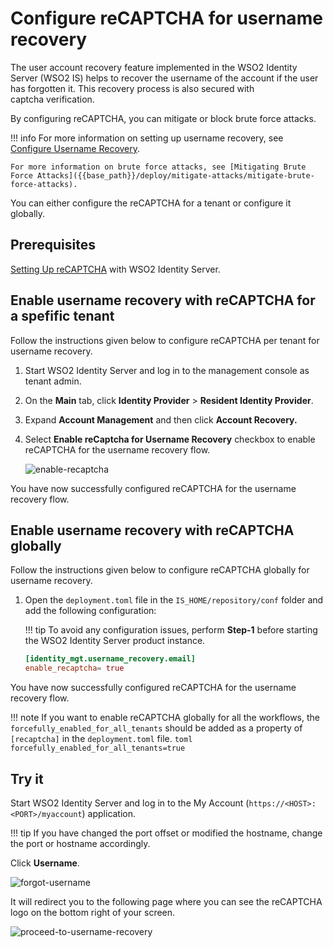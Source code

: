 # Configure reCAPTCHA for username recovery

The user account recovery feature implemented in the WSO2 Identity Server (WSO2 IS) helps to recover the username of the account if the user has forgotten it. This recovery process is also secured with captcha verification.

By configuring reCAPTCHA, you can mitigate or block brute force attacks.

!!! info 
    For more information on setting up username recovery, see [Configure Username Recovery]({{base_path}}/guides/identity-lifecycles/recover-username).

    For more information on brute force attacks, see [Mitigating Brute Force Attacks]({{base_path}}/deploy/mitigate-attacks/mitigate-brute-force-attacks).

You can either configure the reCAPTCHA for a tenant or configure it globally.

## Prerequisites

[Setting Up reCAPTCHA]({{base_path}}/deploy/configure-recaptcha) with WSO2 Identity Server.

## Enable username recovery with reCAPTCHA for a spefific tenant

Follow the instructions given below to configure reCAPTCHA per tenant for username recovery. 

1. Start WSO2 Identity Server and log in to the management console as tenant admin.
2. On the **Main** tab, click **Identity Provider** > **Resident Identity Provider**.
3. Expand **Account Management** and then click **Account Recovery.**
4. Select **Enable reCaptcha for Username Recovery** checkbox to enable reCAPTCHA for the username recovery flow.

    ![enable-recaptcha]({{base_path}}/assets/img/using-wso2-identity-server/enable-recaptcha.png)

You have now successfully configured reCAPTCHA for the username recovery flow.

## Enable username recovery with reCAPTCHA globally

Follow the instructions given below to configure reCAPTCHA globally for username recovery.  

1. Open the `deployment.toml` file in the `IS_HOME/repository/conf` folder and add the following configuration:

    !!! tip
        To avoid any configuration issues, perform **Step-1** before starting the WSO2 Identity Server product instance.

    ``` toml
    [identity_mgt.username_recovery.email] 
    enable_recaptcha= true
    ```

You have now successfully configured reCAPTCHA for the username recovery flow.

!!! note
    If you want to enable reCAPTCHA globally for all the workflows, the `forcefully_enabled_for_all_tenants` should be added as a property of `[recaptcha]` in the `deployment.toml` file.
    ``` toml
    forcefully_enabled_for_all_tenants=true
    ```

## Try it

Start WSO2 Identity Server and log in to the My Account (`https://<HOST>:<PORT>/myaccount`) application.

!!! tip
    If you have changed the port offset or modified the hostname, change the port or hostname accordingly.

Click **Username**.

![forgot-username]({{base_path}}/assets/img/using-wso2-identity-server/register-now-option.png)

It will redirect you to the following page where you can see the reCAPTCHA logo on the bottom right of your screen.

![proceed-to-username-recovery]({{base_path}}/assets/img/using-wso2-identity-server/recaptcha-for-username-recovery.png)